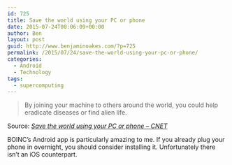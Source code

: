 ```yaml
---
id: 725
title: Save the world using your PC or phone
date: 2015-07-24T00:06:09+00:00
author: Ben
layout: post
guid: http://www.benjaminoakes.com/?p=725
permalink: /2015/07/24/save-the-world-using-your-pc-or-phone/
categories:
  - Android
  - Technology
tags:
  - supercomputing
---
```

> By joining your machine to others around the world, you could help eradicate diseases or find alien life.

Source: _[Save the world using your PC or phone &#8211; CNET](http://www.cnet.com/how-to/save-the-world-using-your-pc-or-phone/)_

BOINC&#8217;s Android app is particularly amazing to me. If you already plug your phone in overnight, you should consider installing it. Unfortunately there isn&#8217;t an iOS counterpart.